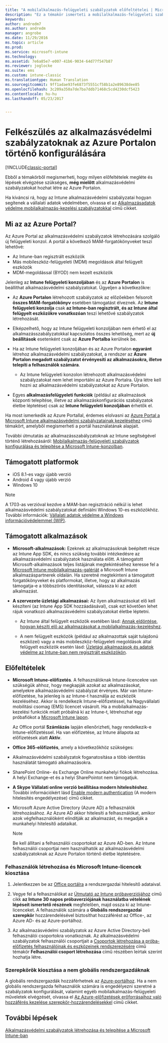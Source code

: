 ```yaml
---
title: "A mobilalkalmazás-felügyeleti szabályzatok előfeltételei | Microsoft Docs"
description: "Ez a témakör ismerteti a mobilalkalmazás-felügyeleti szabályzatok létrehozásához szükséges, felhasználókra vonatkozó előfeltételeket és beállításokat."
keywords: 
author: andredm7
ms.author: andredm
manager: angrobe
ms.date: 11/29/2016
ms.topic: article
ms.prod: 
ms.service: microsoft-intune
ms.technology: 
ms.assetid: 7e6a85e7-e007-41b6-9034-64d77f547b87
ms.reviewer: joglocke
ms.suite: ems
ms.custom: intune-classic
ms.translationtype: Human Translation
ms.sourcegitcommit: 9ff1adae93fe6873f5551cf58b1a2e89638dee85
ms.openlocfilehash: 3c209a350a7de7ba7ddb71468c5cd4230dcf5423
ms.contentlocale: hu-hu
ms.lasthandoff: 05/23/2017


---
```


# <a name="get-ready-to-configure-app-protection-policies-in-the-azure-portal"></a>Felkészülés az alkalmazásvédelmi szabályzatoknak az Azure Portalon történő konfigurálására

[!INCLUDE[classic-portal](../includes/classic-portal.md)]

Ebből a témakörből megismerheti, hogy milyen előfeltételek megléte és lépések elvégzése szükséges, **még mielőtt** alkalmazásvédelmi szabályzatokat hozhat létre az Azure Portalon.

Ha kíváncsi rá, hogy az Intune alkalmazásvédelmi szabályzatai hogyan segítenek a vállalati adatok védelmében, olvassa el az [Alkalmazásadatok védelme mobilalkalmazás-kezelési szabályzatokkal](protect-apps-and-data-with-microsoft-intune.md) című cikket.

## <a name="what-is-the-azure-portal"></a>Mi az az Azure Portal?

Az Azure Portal az alkalmazásvédelmi szabályzatok létrehozására szolgáló új felügyeleti konzol. A portál a következő MAM-forgatókönyveket teszi lehetővé:
- Az Intune-ban regisztrált eszközök
- Más mobileszköz-felügyeleti (MDM) megoldások által felügyelt eszközök
- MDM-megoldással (BYOD) nem kezelt eszközök

Jelenleg az **Intune felügyeleti konzoljában** és az **Azure Portalon** is beállíthat alkalmazásvédelmi szabályzatokat.  Ügyeljen a következőkre:

* Az **Azure Portalon** létrehozott szabályzatok az előzőekben felsorolt **összes MAM-forgatókönyv** esetében támogatást élveznek. Az **Intune felügyeleti konzolja** csak **az Intune-ban regisztrált, és az Intune által felügyelt eszközökre vonatkozóan** teszi lehetővé szabályzatok létrehozását.

* Elképzelhető, hogy az Intune felügyeleti konzoljában nem érhető el az alkalmazásszabályzatokkal kapcsolatos összes lehetőség, mert az **új beállítások** esetenként csak az **Azure Portalba** kerülnek be.

* Ha az Intune felügyeleti konzoljában és az Azure Portalon **egyaránt** létrehoz alkalmazásvédelmi szabályzatokat, a rendszer az **Azure Portalon megadott szabályzatot érvényesíti az alkalmazásokra, illetve telepíti a felhasználók számára**.
    * Az Intune felügyeleti konzolon létrehozott alkalmazásvédelmi szabályzatokat nem lehet importálni az Azure Portalra.  Újra létre kell hozni az alkalmazásvédelmi szabályzatokat az Azure Portalon.


* Egyes **alkalmazásfelügyeleti funkciók** (például az alkalmazások központi telepítése, illetve az alkalmazáskonfigurációs szabályzatok életbe léptetése) csak az **Intune felügyeleti konzoljában** érhetők el.


Ha most ismerkedik az Azure Portallal, érdemes elolvasni az [Azure Portal a Microsoft Intune alkalmazásvédelmi szabályzatainak kezeléséhez](azure-portal-for-microsoft-intune-mam-policies.md) című témakört, amelyből megismerheti a portál használatának alapjait.

További útmutatás az alkalmazásszabályzatoknak az Intune segítségével történő létrehozásáról: [Mobilalkalmazás-felügyeleti szabályzatok konfigurálása és telepítése a Microsoft Intune-konzolban](configure-and-deploy-mobile-application-management-policies-in-the-microsoft-intune-console.md).


##  <a name="supported-platforms"></a>Támogatott platformok
- iOS 8.1-es vagy újabb verzió
- Android 4 vagy újabb verzió
- Windows 10

>[!NOTE]
>A 1703-as verzióval kezdve a MAM-ban regisztráció nélkül is lehet alkalmazásvédelmi szabályzatokat definiálni Windows 10-es eszközökhöz. További információk: [Vállalati adatok védelme a Windows információvédelemmel (WIP)](https://technet.microsoft.com/itpro/windows/keep-secure/protect-enterprise-data-using-wip).

##  <a name="supported-apps"></a>Támogatott alkalmazások
* **Microsoft-alkalmazások:** Ezeknek az alkalmazásoknak beépített része az Intune App SDK, és nincs szükség további intézkedésre az alkalmazásvédelmi szabályzatok használata előtt.
A támogatott Microsoft-alkalmazások teljes listájának megtekintéséhez keresse fel a [Microsoft Intune mobilalkalmazás-galériát](https://www.microsoft.com/cloud-platform/microsoft-intune-apps) a Microsoft Intune alkalmazáspartnerek oldalán. Ha szeretné megtekinteni a támogatott forgatókönyveket és platformokat, illetve, hogy az alkalmazás támogatja-e a többszörös identitásokat, válassza ki az adott alkalmazást.

* **A szervezete üzletági alkalmazásai:** Az ilyen alkalmazásokat elő kell készíteni (az Intune App SDK hozzáadásával), csak ezt követően lehet rájuk vonatkozó alkalmazásvédelmi szabályzatokat életbe léptetni.

  * Az Intune által felügyelt eszközök esetében lásd: [Annak eldöntése, hogyan készíti elő az alkalmazásokat a mobilalkalmazás-kezeléshez](decide-how-to-prepare-apps-for-mobile-application-management-with-microsoft-intune.md).

  * A nem felügyelt eszközök (például az alkalmazottak saját tulajdonú eszközei) vagy a más mobileszköz-felügyeleti megoldások által felügyelt eszközök esetén lásd: [Üzletági alkalmazások és adatok védelme az Intune-ban nem regisztrált eszközökön](protect-line-of-business-apps-and-data-on-devices-not-enrolled-in-microsoft-intune.md).

## <a name="prerequisites"></a>Előfeltételek

-   **Microsoft Intune-előfizetés**. A felhasználóknak Intune-licencekre van szükségük ahhoz, hogy megkapják azokat az alkalmazásokat, amelyekre alkalmazásvédelmi szabályzat érvényes.
Már van Intune-előfizetése, ha jelenleg is az Intune-t használja az eszközök kezeléséhez. Akkor is rendelkezik Intune-előfizetéssel, ha Nagyvállalati mobilitási csomag (EMS) licencet vásárolt. Ha a mobilalkalmazás-kezelési funkciók miatt próbálná ki az Intune-t, létrehozhat egy próbafiókot a [Microsoft Intune lapon](https://www.microsoft.com/server-cloud/products/microsoft-intune/).

    Az Office portál **Számlázás** lapján ellenőrizheti, hagy rendelkezik-e Intune-előfizetéssel.  Ha van előfizetése, az Intune állapota az előfizetések alatt **Aktív**.

-   **Office 365-előfizetés**, amely a következőkhöz szükséges:

  - Alkalmazásvédelmi szabályzatok foganatosítása a több identitás használatát támogató alkalmazásokra.

  - SharePoint Online- és Exchange Online munkahelyi fiókok létrehozása. A helyi Exchange-et és a helyi SharePointot nem támogatjuk.

-   **A Skype Vállalati online verzió beállítása modern hitelesítéshez**. További információkért lásd [Enable modern authentication](https://social.technet.microsoft.com/wiki/contents/articles/34339.skype-for-business-online-enable-your-tenant-for-modern-authentication.aspx) (A modern hitelesítés engedélyezése) című cikket.


- Microsoft Azure Active Directory (Azure AD) a felhasználók létrehozásához. Az Azure AD akkor hitelesíti a felhasználókat, amikor azok végfelhasználóként elindítják az alkalmazást, és megadják a munkahelyi hitelesítő adataikat.

    > [!NOTE]
    > Be kell állítani a felhasználói csoportokat az Azure AD-ben. Az Intune felhasználói csoportjai nem használhatók az alkalmazásvédelmi szabályzatoknak az Azure Portalon történő életbe léptetésére.

### <a name="create-users-and-assign-microsoft-intune-licenses"></a>Felhasználók létrehozása és Microsoft Intune-licencek kiosztása

1.  Jelentkezzen be az [Office portálra](https://portal.office.com) a rendszergazdai hitelesítő adataival.

2.  Vegye fel a felhasználókat az [Útmutató az Intune próbaverziójához](/intune-classic/understand-explore/get-started-with-a-30-day-trial-of-microsoft-intune) című cikk **az Intune 30 napos próbaverziójának használatba vételének lépéseit ismertető részének** megfelelően, majd ossza ki az Intune-licenceket. A felhasználók számára a **Globális rendszergazdai szerepkör** hozzárendelésével biztosíthat hozzáférést az Office-, az Azure AD- és az Azure-portálhoz.

5.  Az alkalmazásvédelmi szabályzatok az Azure Active Directory-beli felhasználói csoportokra vonatkoznak. Az alkalmazásvédelmi szabályzatok felhasználói csoportjait a [Csoportok létrehozása a próba-előfizetés felhasználóinak és eszközeinek rendszerezésére](/intune-classic/understand-explore/get-started-with-a-30-day-trial-of-microsoft-intune-step-3) című témakör **Felhasználói csoport létrehozása** című részében leírtak szerint hozhatja létre.

### <a name="assign-roles-to-non-global-admin-users"></a>Szerepkörök kiosztása a nem globális rendszergazdáknak

A globális rendszergazdák hozzáférhetnek az [Azure-portálhoz](https://portal.azure.com).  Ha a nem globális rendszergazda felhasználók számára is engedélyezni szeretné a szabályzatok konfigurálását, valamint egyéb mobilalkalmazás-felügyeleti műveletek elvégzését, olvassa el [Az Azure-előfizetések erőforrásaihoz való hozzáférés kezelése szerepkör-hozzárendelésekkel](https://azure.microsoft.com/documentation/articles/role-based-access-control-configure/) című cikket.

## <a name="next-steps"></a>További lépések
[Alkalmazásvédelmi szabályzatok létrehozása és telepítése a Microsoft Intune-ban](create-and-deploy-mobile-app-management-policies-with-microsoft-intune.md)

